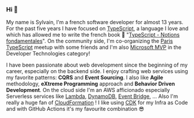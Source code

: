 ### Hi 🖖

My name is Sylvain, I'm a french software developer for almost 13 years. For the past five years I have focused on [TypeScript](https://www.typescriptlang.org/), a language I love and which has allowed me to write the french book 📖 "[TypeScript - Notions fondamentales](https://www.editions-eni.fr/livre/typescript-notions-fondamentales-9782409021701)".
On the community side, I'm co-organizing the [Paris TypeScript](https://typescript.paris/) meetup with some friends and I'm also [Microsoft MVP](https://mvp.microsoft.com/fr-fr/PublicProfile/5003619) in the Developer Technologies category!

I have been passionate about web development since the beginning of my career, especially on the backend side. I enjoy crafting web services using my favorite patterns: **CQRS** and **Event Sourcing**. I also like **Agile** methodology, **eXtreme Programming** approach and **Behavior Driven Development**. On the cloud side I'm an AWS afficionado especially Serverless services like [Lambda](https://aws.amazon.com/lambda/), [DynamoDB](https://aws.amazon.com/dynamodb/), [Event Bridge](https://aws.amazon.com/eventbridge/), ... Also I'm really a huge fan of [CloudFormation](https://aws.amazon.com/cloudformation/) ! I like using [CDK](https://aws.amazon.com/cdk/) for my Infra as Code and with GitHub Actions it's my favourite combination 😎
